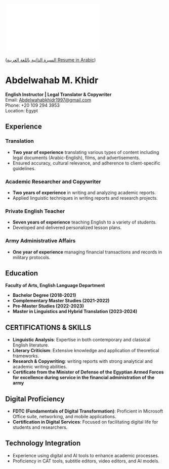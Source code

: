 
![Circular Image](README.md)

([السيرة الذاتية باللغة العربية Resume in Arabic](G(index%201.md)
))


# Abdelwahab M. Khidr  
**English Instructor | Legal Translator & Copywriter**  
Email: Abdelwahabkhidr1997@gmail.com  
Phone: +20 109 294 3953  
Location: Egypt

## Experience

### Translation  
- **Two year of experience** translating various types of content including legal documents (Arabic-English), films, and advertisements.
- Ensured accuracy, cultural relevance, and adherence to client-specific guidelines.

### Academic Researcher and Copywriter  
- **Two years of experience** in writing and analyzing academic reports.
- Applied linguistic techniques in writing reports and research projects.

### Private English Teacher  
- **Seven years of experience** teaching English to a variety of students.
- Developed and delivered personalized lesson plans.

### Army Administrative Affairs  
- **One year of experience** managing financial transactions and records in military protocols.

## Education 
**Faculty of Arts, English Language Department** 
- **Bachelor Degree (2018-2021)** 
- **Complementary Master Studies (2021-2022)**  
- **Pre-Master Studies (2022-2023)**  
- **Master in Linguistics and Hybrid Translation (2023-2024)**

## CERTIFICATIONS & SKILLS
- **Linguistic Analysis**: Expertise in both contemporary and classical English literature.
- **Literary Criticism**: Extensive knowledge and application of theoretical frameworks.
- **Research & Copywriting**: writing reports with strong analytical and academic writing abilities.
- **Certificate from the Minister of Defense of the Egyptian Armed Forces for excellence during service in the financial administration of the army**

## Digital Proficiency
- **FDTC (Fundamentals of Digital Transformation)**: Proficient in Microsoft Office suite, networking, and mobile applications.
- **Certification in Digital Services**: Focused on facilitating digital life for students and researchers.
  
## Technology Integration
- Experience using digital and AI tools to enhance academic processes.
- Proficiency in CAT tools, subtitle editors, video editors, and AI models.
